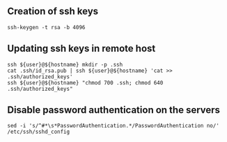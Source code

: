 Creation of ssh keys
---
```Shell
ssh-keygen -t rsa -b 4096
```

Updating ssh keys in remote host
---
```Shell
ssh ${user}@${hostname} mkdir -p .ssh
cat .ssh/id_rsa.pub | ssh ${user}@${hostname} 'cat >> .ssh/authorized_keys'
ssh ${user}@${hostname} "chmod 700 .ssh; chmod 640 .ssh/authorized_keys"
```

Disable password authentication on the servers
---
```Shell
sed -i 's/^#*\s*PasswordAuthentication.*/PasswordAuthentication no/' /etc/ssh/sshd_config
```